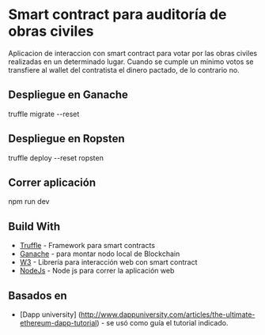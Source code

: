 # Smart contract para auditoría de obras civiles
Aplicacion de interaccion con smart contract para votar por las obras civiles realizadas en un determinado lugar. 
Cuando se cumple un mínimo votos se transfiere al wallet del contratista el dinero pactado, de lo contrario no.

## Despliegue en Ganache

truffle migrate --reset

## Despliegue en Ropsten

truffle deploy --reset ropsten

## Correr aplicación

npm run dev

## Build With

* [Truffle](https://www.trufflesuite.com/) - Framework para smart contracts
* [Ganache](https://www.trufflesuite.com/ganache) - para montar nodo local de Blockchain
* [W3](https://github.com/ethereum/wiki/wiki/JavaScript-API#web3js-api-reference) - Librería para interacción web con smart contract
* [NodeJs](https://nodejs.org/es/) - Node js para correr la aplicación web

## Basados en

* [Dapp university] (http://www.dappuniversity.com/articles/the-ultimate-ethereum-dapp-tutorial) - se usó como guía el tutorial indicado.
